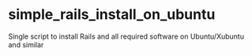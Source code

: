 simple_rails_install_on_ubuntu
==============================

Single script to install Rails and all required software on Ubuntu/Xubuntu and similar